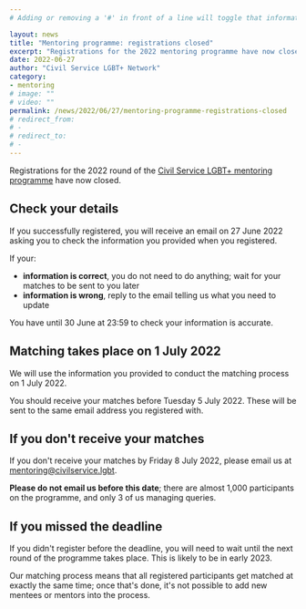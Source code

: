 ```yaml
---
# Adding or removing a '#' in front of a line will toggle that information off and on from being processed. 

layout: news
title: "Mentoring programme: registrations closed"
excerpt: "Registrations for the 2022 mentoring programme have now closed. Here's what happens next."
date: 2022-06-27
author: "Civil Service LGBT+ Network"
category: 
- mentoring
# image: ""
# video: ""
permalink: /news/2022/06/27/mentoring-programme-registrations-closed
# redirect_from: 
# - 
# redirect_to: 
# - 
---
```


Registrations for the 2022 round of the [Civil Service LGBT+ mentoring programme](/mentoring) have now closed. 

## Check your details

If you successfully registered, you will receive an email on 27 June 2022 asking you to check the information you provided when you registered. 

If your:

- **information is correct**, you do not need to do anything; wait for your matches to be sent to you later
- **information is wrong**, reply to the email telling us what you need to update

You have until 30 June at 23:59 to check your information is accurate.

## Matching takes place on 1 July 2022

We will use the information you provided to conduct the matching process on 1 July 2022.

You should receive your matches before Tuesday 5 July 2022. These will be sent to the same email address you registered with.

## If you don't receive your matches

If you don't receive your matches by Friday 8 July 2022, please email us at <mentoring@civilservice.lgbt>. 

**Please do not email us before this date**; there are almost 1,000 participants on the programme, and only 3 of us managing queries. 

## If you missed the deadline

If you didn't register before the deadline, you will need to wait until the next round of the programme takes place. This is likely to be in early 2023.

Our matching process means that all registered participants get matched at exactly the same time; once that's done, it's not possible to add new mentees or mentors into the process.
